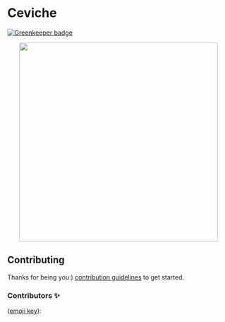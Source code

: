 # Ceviche

[![Greenkeeper badge](https://badges.greenkeeper.io/Jordan-Gilliam/ceviche.svg)](https://greenkeeper.io/)

<p align="center"><img src="https://raw.githubusercontent.com/nrwl/nx/master/nx-logo.png" width="450"></p>

## Contributing

Thanks for being you:)
[contribution guidelines](./CONTRIBUTING.md) to get started.

### Contributors ✨

([emoji key](https://allcontributors.org/docs/en/emoji-key)):
